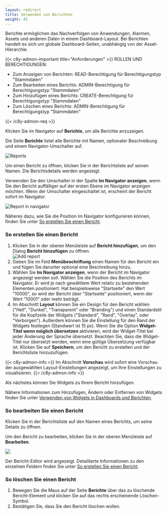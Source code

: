 ```yaml
---
layout: redirect
title: Verwenden von Berichten
weight: 45
---
```


<!-- -->

Berichte ermöglichen das Nachverfolgen von Anwendungen, Alarmen, Assets und anderen Daten in einem Dashboard-Layout. Bei Berichten handelt es sich um globale Dashboard-Seiten, unabhängig von der Asset-Hierarchie.

{{< c8y-admon-important title="Anforderungen" >}}
ROLLEN UND BERECHTIGUNGEN:

- Zum Anzeigen von Berichten: READ-Berechtigung für Berechtigungstyp "Stammdaten"
- Zum Bearbeiten eines Berichts: ADMIN-Berechtigung für Berechtigungstyp "Stammdaten"
- Zum Hinzufügen eines Berichts: CREATE-Berechtigung für Berechtigungstyp "Stammdaten"
- Zum Löschen eines Berichts: ADMIN-Berechtigung für Berechtigungstyp "Stammdaten"

{{< /c8y-admon-req >}}

Klicken Sie im Navigator auf **Berichte**, um alle Berichte anzuzeigen.

Die Seite **Berichte** listet alle Berichte mit Namen, optionaler Beschreibung und einem Navigator-Umschalter auf.

![Reports](/images/benutzerhandbuch/cockpit/cockpit-reports-list.png)

Um einen Bericht zu öffnen, klicken Sie in der Berichtsliste auf seinen Namen. Die Berichtsdetails werden angezeigt.

Verwenden Sie den Umschalter in der Spalte **Im Navigator anzeigen**, wenn Sie den Bericht auffälliger auf der ersten Ebene im Navigator anzeigen möchten. Wenn der Umschalter eingeschaltet ist, erscheint der Bericht sofort im Navigator.

![Report in navigator](/images/benutzerhandbuch/cockpit/cockpit-reports-navigator.png)

Näheres dazu, wie Sie die Position im Navigator konfigurieren können, finden Sie unter [So erstellen Sie einen Bericht](#create-report).

<a name="create-report"></a>
### So erstellen Sie einen Bericht

1. Klicken Sie in der oberen Menüleiste auf **Bericht hinzufügen**, um den Dialog **Bericht hinzufügen** zu öffnen.
  <br>![Add report](/images/benutzerhandbuch/cockpit/cockpit-report-add.png)<br>
2. Geben Sie im Feld **Menübeschriftung** einen Namen für den Bericht ein und fügen Sie darunter optional eine Beschreibung hinzu.
3. Wählen Sie **Im Navigator anzeigen**, wenn der Bericht im Navigator angezeigt werden soll. Wählen Sie die Position des Berichts im Navigator. Er wird je nach gewähltem Wert relativ zu bestehenden Elementen positioniert. Hat beispielsweise "Startseite" den Wert "10000", so wird der Bericht über "Startseite" positioniert, wenn der Wert "10001" oder mehr beträgt.
4. Im Abschnitt **Layout** können Sie ein Design für den Bericht wählen ("Hell", "Dunkel", "Transparent" oder "Branding") und einen Standardstil für die Kopfzeile der Widgets ("Standard", "Rand", "Overlay", oder "Verborgen"). Außerdem können Sie die Einstellung für den Rand der Widgets festlegen (Standwert ist 15 px).
Wenn Sie die Option **Widget-Titel wenn möglich übersetzen** aktivieren, wird der Widget-Titel bei jeder Änderung der Sprache übersetzt. Beachten Sie, dass die Widget-Titel nur übersetzt werden, wenn eine gültige Übersetzung verfügbar ist.
Klicken Sie auf **Speichern**, um den Bericht zu erstellen und der Berichtsliste hinzuzufügen.

{{< c8y-admon-info >}}
Im Abschnitt **Vorschau** wird sofort eine Vorschau der ausgewählten Layout-Einstellungen angezeigt, um Ihre Einstellungen zu visualisieren.
{{< /c8y-admon-info >}}

Als nächstes können Sie Widgets zu Ihrem Bericht hinzufügen.

Nähere Informationen zum Hinzufügen, Ändern oder Entfernen von Widgets finden Sie unter [Verwenden von Widgets in Dashboards und Berichten](#using-widgets).

### So bearbeiten Sie einen Bericht

Klicken Sie in der Berichtsliste auf den Namen eines Berichts, um seine Details zu öffnen.

Um den Bericht zu bearbeiten, klicken Sie in der oberen Menüleiste auf **Bearbeiten**.

<img src="/images/benutzerhandbuch/cockpit/cockpit-report-edit.png" name="Edit report"/>

Der Bericht-Editor wird angezeigt. Detaillierte Informationen zu den einzelnen Feldern finden Sie unter [So erstellen Sie einen Bericht](#create-report).


### So löschen Sie einen Bericht

1. Bewegen Sie die Maus auf der Seite **Berichte** über das zu löschende Bericht-Element und klicken Sie auf das rechts erscheinende Löschen-Symbol.
2. Bestätigen Sie, dass Sie den Bericht löschen wollen.